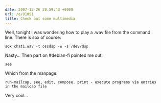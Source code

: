 ```yaml
---
date: 2007-12-26 20:59:43 +0000
url: /e/01051
title: Check out some multimedia
---
```


Well, tonight I was wondering how to play a .wav file from the command line.
There is sox of course:

	sox chat1.wav -t ossdsp -w -s /dev/dsp
Nasty...
Then part on #debian-fi pointed me out:

	see
Which from the manpage:


	run-mailcap, see, edit, compose, print - execute programs via entries in the mailcap file
Very cool...
